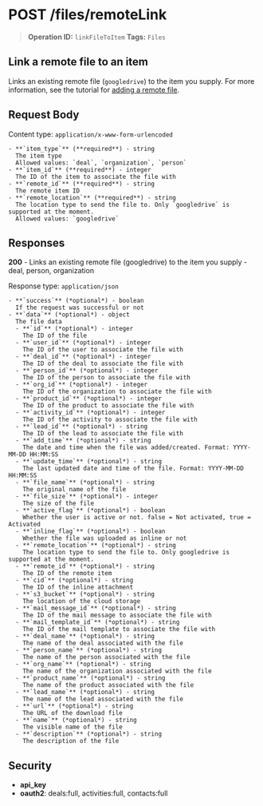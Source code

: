 # POST /files/remoteLink

> **Operation ID:** `linkFileToItem`
> **Tags:** `Files`

## Link a remote file to an item

Links an existing remote file (`googledrive`) to the item you supply. For more information, see the tutorial for <a href="https://pipedrive.readme.io/docs/adding-a-remote-file" target="_blank" rel="noopener noreferrer">adding a remote file</a>.

## Request Body

Content type: `application/x-www-form-urlencoded`

```
- **`item_type`** (**required**) - string
  The item type
  Allowed values: `deal`, `organization`, `person`
- **`item_id`** (**required**) - integer
  The ID of the item to associate the file with
- **`remote_id`** (**required**) - string
  The remote item ID
- **`remote_location`** (**required**) - string
  The location type to send the file to. Only `googledrive` is supported at the moment.
  Allowed values: `googledrive`
```

## Responses

**200** - Links an existing remote file (googledrive) to the item you supply - deal, person, organization

Response type: `application/json`

```
- **`success`** (*optional*) - boolean
  If the request was successful or not
- **`data`** (*optional*) - object
  The file data
  - **`id`** (*optional*) - integer
    The ID of the file
  - **`user_id`** (*optional*) - integer
    The ID of the user to associate the file with
  - **`deal_id`** (*optional*) - integer
    The ID of the deal to associate the file with
  - **`person_id`** (*optional*) - integer
    The ID of the person to associate the file with
  - **`org_id`** (*optional*) - integer
    The ID of the organization to associate the file with
  - **`product_id`** (*optional*) - integer
    The ID of the product to associate the file with
  - **`activity_id`** (*optional*) - integer
    The ID of the activity to associate the file with
  - **`lead_id`** (*optional*) - string
    The ID of the lead to associate the file with
  - **`add_time`** (*optional*) - string
    The date and time when the file was added/created. Format: YYYY-MM-DD HH:MM:SS
  - **`update_time`** (*optional*) - string
    The last updated date and time of the file. Format: YYYY-MM-DD HH:MM:SS
  - **`file_name`** (*optional*) - string
    The original name of the file
  - **`file_size`** (*optional*) - integer
    The size of the file
  - **`active_flag`** (*optional*) - boolean
    Whether the user is active or not. false = Not activated, true = Activated
  - **`inline_flag`** (*optional*) - boolean
    Whether the file was uploaded as inline or not
  - **`remote_location`** (*optional*) - string
    The location type to send the file to. Only googledrive is supported at the moment.
  - **`remote_id`** (*optional*) - string
    The ID of the remote item
  - **`cid`** (*optional*) - string
    The ID of the inline attachment
  - **`s3_bucket`** (*optional*) - string
    The location of the cloud storage
  - **`mail_message_id`** (*optional*) - string
    The ID of the mail message to associate the file with
  - **`mail_template_id`** (*optional*) - string
    The ID of the mail template to associate the file with
  - **`deal_name`** (*optional*) - string
    The name of the deal associated with the file
  - **`person_name`** (*optional*) - string
    The name of the person associated with the file
  - **`org_name`** (*optional*) - string
    The name of the organization associated with the file
  - **`product_name`** (*optional*) - string
    The name of the product associated with the file
  - **`lead_name`** (*optional*) - string
    The name of the lead associated with the file
  - **`url`** (*optional*) - string
    The URL of the download file
  - **`name`** (*optional*) - string
    The visible name of the file
  - **`description`** (*optional*) - string
    The description of the file
```


## Security

- **api_key**
- **oauth2**: deals:full, activities:full, contacts:full